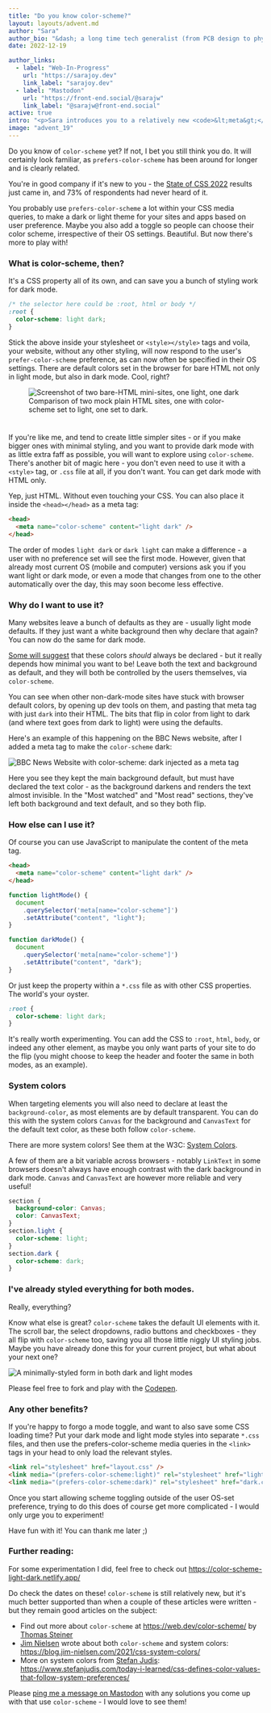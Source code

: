 ```yaml
---
title: "Do you know color-scheme?"
layout: layouts/advent.md
author: "Sara"
author_bio: "&dash; a long time tech generalist (from PCB design to physics teacher to time-lapse video making) who has recently chosen to specialise in front end development."
date: 2022-12-19

author_links:
  - label: "Web-In-Progress"
    url: "https://sarajoy.dev"
    link_label: "sarajoy.dev"
  - label: "Mastodon"
    url: "https://front-end.social/@sarajw"
    link_label: "@sarajw@front-end.social"
active: true
intro: "<p>Sara introduces you to a relatively new <code>&lt;meta&gt;</code> tag.</p>"
image: "advent_19"
---
```

Do you know of `color-scheme` yet? If not, I bet you still think you do. It will certainly look familiar, as `prefers-color-scheme` has been around for longer and is clearly related.

You're in good company if it's new to you - the [State of CSS 2022](https://2022.stateofcss.com/en-US/features/accessibility/#color_scheme) results just came in, and 73% of respondents had never heard of it.

You probably use `prefers-color-scheme` a lot within your CSS media queries, to make a dark or light theme for your sites and apps based on user preference. Maybe you also add a toggle so people can choose their color scheme, irrespective of their OS settings. Beautiful. But now there's more to play with!

### What is color-scheme, then?

It's a CSS property all of its own, and can save you a bunch of styling work for dark mode.

```css
/* the selector here could be :root, html or body */
:root {
  color-scheme: light dark;
}
```

Stick the above inside your stylesheet or `<style></style>` tags and voila, your website, without any other styling, will now respond to the user's `prefer-color-scheme` preference, as can now often be specified in their OS settings. There are default colors set in the browser for bare HTML not only in light mode, but also in dark mode. Cool, right?

<figure style="margin-bottom: 2.4rem">
<img src="/images/advent2022/19/bare-html.png" alt="Screenshot of two bare-HTML mini-sites, one light, one dark" loading="lazy">
<figcaption>Comparison of two mock plain HTML sites, one with color-scheme set to light, one set to dark.</figcaption>
</figure>

If you're like me, and tend to create little simpler sites - or if you make bigger ones with minimal styling, and you want to provide dark mode with as little extra faff as possible, you will want to explore using `color-scheme`. There's another bit of magic here - you don't even need to use it with a `<style>` tag, or `.css` file at all, if you don't want. You can get dark mode with HTML only.

Yep, just HTML. Without even touching your CSS. You can also place it inside the `<head></head>` as a meta tag:

```html
<head>
  <meta name="color-scheme" content="light dark" />
</head>
```

The order of modes `light dark` or `dark light` can make a difference - a user with no preference set will see the first mode. However, given that already most current OS (mobile and computer) versions ask you if you want light or dark mode, or even a mode that changes from one to the other automatically over the day, this may soon become less effective.

### Why do I want to use it?

Many websites leave a bunch of defaults as they are - usually light mode defaults. If they just want a white background then why declare that again? You can now do the same for dark mode.

[Some will suggest](https://dev.to/bcalou/why-you-should-always-set-a-background-color-2gb1) that these colors _should_ always be declared - but it really depends how minimal you want to be! Leave both the text and background as default, and they will both be controlled by the users themselves, via `color-scheme`.

You can see when other non-dark-mode sites have stuck with browser default colors, by opening up dev tools on them, and pasting that meta tag with just `dark` into their HTML. The bits that flip in color from light to dark (and where text goes from dark to light) were using the defaults.

Here's an example of this happening on the BBC News website, after I added a meta tag to make the `color-scheme` dark:

<img src="/images/advent2022/19/bbc-news.png" alt="BBC News Website with color-scheme: dark injected as a meta tag" loading="lazy">


Here you see they kept the main background default, but must have declared the text color - as the background darkens and renders the text almost invisible. In the "Most watched" and "Most read" sections, they've left both background and text default, and so they both flip.

### How else can I use it?

Of course you can use JavaScript to manipulate the content of the meta tag.

```html
<head>
  <meta name="color-scheme" content="light dark" />
</head>
```

```js
function lightMode() {
  document
    .querySelector('meta[name="color-scheme"]')
    .setAttribute("content", "light");
}

function darkMode() {
  document
    .querySelector('meta[name="color-scheme"]')
    .setAttribute("content", "dark");
}
```

 Or just keep the property within a `*.css` file as with other CSS properties. The world's your oyster.

```css
:root {
  color-scheme: light dark;
}
```

It's really worth experimenting. You can add the CSS to `:root`, `html`, `body`, or indeed any other element, as maybe you only want parts of your site to do the flip (you might choose to keep the header and footer the same in both modes, as an example).

### System colors

When targeting elements you will also need to declare at least the `background-color`, as most elements are by default transparent. You can do this with the system colors `Canvas` for the background and `CanvasText` for the default text color, as these both follow `color-scheme`.

There are more system colors! See them at the W3C: [System Colors](https://www.w3.org/TR/css-color-4/#css-system-colors).

A few of them are a bit variable across browsers - notably `LinkText` in some browsers doesn't always have enough contrast with the dark background in dark mode. `Canvas` and `CanvasText` are however more reliable and very useful!

```css
section {
  background-color: Canvas;
  color: CanvasText;
}
section.light {
  color-scheme: light;
}
section.dark {
  color-scheme: dark;
}
```

### I've already styled everything for both modes.

Really, everything?

Know what else is great? `color-scheme` takes the default UI elements with it. The scroll bar, the select dropdowns, radio buttons and checkboxes - they all flip with `color-scheme` too, saving you all those little niggly UI styling jobs. Maybe you have already done this for your current project, but what about your next one?

<img src="/images/advent2022/19/codepen.png" alt="A minimally-styled form in both dark and light modes" loading="lazy">

Please feel free to fork and play with the [Codepen](https://codepen.io/sarajw/pen/xxzyOMZ).

### Any other benefits?

If you're happy to forgo a mode toggle, and want to also save some CSS loading time? Put your dark mode and light mode styles into separate `*.css` files, and then use the prefers-color-scheme media queries in the `<link>` tags in your head to only load the relevant styles.

```html
<link rel="stylesheet" href="layout.css" />
<link media="(prefers-color-scheme:light)" rel="stylesheet" href="light.css" />
<link media="(prefers-color-scheme:dark)" rel="stylesheet" href="dark.css" />
```

Once you start allowing scheme toggling outside of the user OS-set preference, trying to do this does of course get more complicated - I would only urge you to experiment!

Have fun with it! You can thank me later ;)

### Further reading:

For some experimentation I did, feel free to check out https://color-scheme-light-dark.netlify.app/  

Do check the dates on these! `color-scheme` is still relatively new, but it's much better supported than when a couple of these articles were written - but they remain good articles on the subject:
- Find out more about `color-scheme` at https://web.dev/color-scheme/ by [Thomas Steiner](https://toot.cafe/@tomayac)
- [Jim Nielsen](https://www.jim-nielsen.com/) wrote about both `color-scheme` and system colors: https://blog.jim-nielsen.com/2021/css-system-colors/
- More on system colors from [Stefan Judis](https://front-end.social/@stefan): https://www.stefanjudis.com/today-i-learned/css-defines-color-values-that-follow-system-preferences/

Please [ping me a message on Mastodon](https://front-end.social/@sarajw) with any solutions you come up with that use `color-scheme` - I would love to see them!
